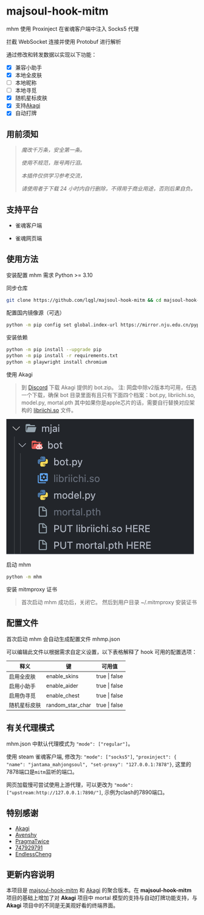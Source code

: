 # majsoul-hook-mitm

mhm 使用 Proxinject 在雀魂客户端中注入 Socks5 代理

拦截 WebSocket 连接并使用 Protobuf 进行解析

通过修改和转发数据以实现以下功能：

- [x] 兼容小助手
- [x] 本地全皮肤
- [ ] 本地昵称
- [ ] 本地寻觅
- [x] 随机星标皮肤
- [x] 支持[Akagi](https://github.com/shinkuan/Akagi)
- [x] 自动打牌

## 用前须知

> _魔改千万条，安全第一条。_
>
> _使用不规范，账号两行泪。_
>
> _本插件仅供学习参考交流，_
>
> _请使用者于下载 24 小时内自行删除，不得用于商业用途，否则后果自负。_

## 支持平台

- 雀魂客户端

- 雀魂网页端

## 使用方法

安装配置 mhm 需求 Python >= 3.10

同步仓库

```bash
git clone https://github.com/lqgl/majsoul-hook-mitm && cd majsoul-hook-mitm

```

配置国内镜像源（可选）

```bash
python -m pip config set global.index-url https://mirror.nju.edu.cn/pypi/web/simple
```

安装依赖

```bash
python -m pip install --upgrade pip
python -m pip install -r requirements.txt
python -m playwright install chromium
```

使用 Akagi 

> 到 [Discord](https://discord.gg/Z2wjXUK8bN) 下载 Akagi 提供的 bot.zip。 注: 网盘中除v2版本均可用，任选一个下载，确保 bot 目录里面有且只有下面四个档案：bot.py, libriichi.so, model.py, mortal.pth 其中如果你是apple芯片的话，需要自行替换对应架构的 [libriichi.so](https://github.com/shinkuan/Akagi/tree/26ce7465bc5ba53ebf5e0b9d50f5465b1d638f08/mjai/bot/libriichi_builds) 文件。

![bot目录](bot.png)

启动 mhm

```bash
python -m mhm
```

安装 mitmproxy 证书

> 首次启动 mhm 成功后，关闭它。 
> 然后到用户目录 ~/.mitmproxy 安装证书

## 配置文件

首次启动 mhm 会自动生成配置文件 mhmp.json

可以编辑此文件以根据需求自定义设置，以下表格解释了 hook 可用的配置选项：

| 释义         | 键               | 可用值        |
| ------------ | ---------------- | ------------- |
| 启用全皮肤   | enable_skins     | true \| false |
| 启用小助手   | enable_aider     | true \| false |
| 启用伪寻觅   | enable_chest     | true \| false |
| 随机星标皮肤 | random_star_char | true \| false |

## 有关代理模式
mhm.json 中默认代理模式为 `"mode": ["regular"]`。

使用 steam 雀魂客户端, 修改为: `"mode": ["socks5"]`, `"proxinject": { "name": "jantama_mahjongsoul", "set-proxy": "127.0.0.1:7878"}`, 这里的7878端口是`mitm`监听的端口。

网页加载慢可尝试使用上游代理，可以更改为 `"mode": ["upstream:http://127.0.0.1:7890/"]`, 示例为clash的7890端口。

## 特别感谢

- [Akagi](https://github.com/shinkuan/Akagi)
- [Avenshy](https://github.com/Avenshy/mahjong-helper-majsoul-mitmproxy)
- [PragmaTwice](https://github.com/PragmaTwice/proxinject)
- [747929791](https://github.com/747929791/majsoul_wrapper)
- [EndlessCheng](https://github.com/EndlessCheng/mahjong-helper)

## 更新内容说明
本项目是 [majsoul-hook-mitm](https://github.com/anosora233/majsoul-hook-mitm) 和 [Akagi](https://github.com/shinkuan/Akagi) 的聚合版本。在 **majsoul-hook-mitm** 项目的基础上增加了对 **Akagi** 项目中 mortal 模型的支持与自动打牌功能支持，与 **Akagi** 项目中的不同是无美观好看的终端界面。